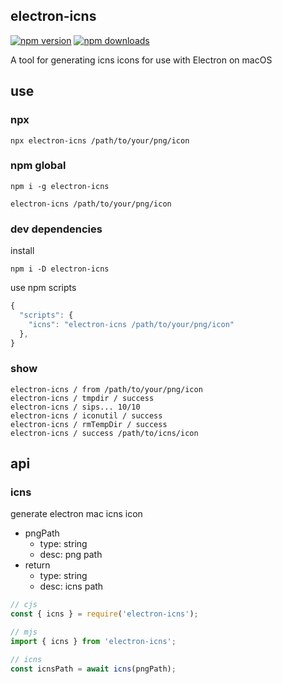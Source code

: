 ## electron-icns

[![npm version](https://img.shields.io/npm/v/electron-icns.svg?style=flat-square)](https://www.npmjs.org/package/electron-icns)
[![npm downloads](https://img.shields.io/npm/dm/electron-icns.svg?style=flat-square)](https://npm-stat.com/charts.html?package=electron-icns)

A tool for generating icns icons for use with Electron on macOS

## use

### npx

```shell
npx electron-icns /path/to/your/png/icon
```

### npm global

```shell
npm i -g electron-icns

electron-icns /path/to/your/png/icon
```

### dev dependencies

install

```shell
npm i -D electron-icns
```

use npm scripts

```javascript
{
  "scripts": {
    "icns": "electron-icns /path/to/your/png/icon"
  },
}
```

### show

```shell
electron-icns / from /path/to/your/png/icon
electron-icns / tmpdir / success
electron-icns / sips... 10/10
electron-icns / iconutil / success
electron-icns / rmTempDir / success
electron-icns / success /path/to/icns/icon
```

## api

### icns

generate electron mac icns icon

- pngPath
  - type: string
  - desc: png path
- return
  - type: string
  - desc: icns path

```javascript
// cjs
const { icns } = require('electron-icns');

// mjs
import { icns } from 'electron-icns';

// icns
const icnsPath = await icns(pngPath);
```
